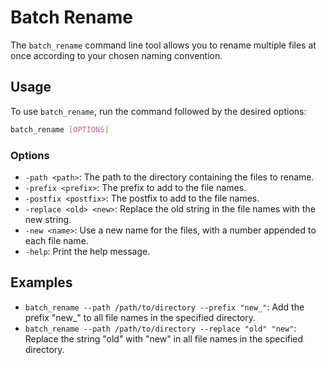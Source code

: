 # Batch Rename

The `batch_rename` command line tool allows you to rename multiple files at once according to your chosen naming convention.

## Usage

To use `batch_rename`, run the command followed by the desired options:

```bash
batch_rename [OPTIONS]
```

### Options

- `-path <path>`: The path to the directory containing the files to rename.
- `-prefix <prefix>`: The prefix to add to the file names.
- `-postfix <postfix>`: The postfix to add to the file names.
- `-replace <old> <new>`: Replace the old string in the file names with the new string.
- `-new <name>`: Use a new name for the files, with a number appended to each file name.
- `-help`: Print the help message.

## Examples

- `batch_rename --path /path/to/directory --prefix "new_"`: Add the prefix "new_" to all file names in the specified directory.
- `batch_rename --path /path/to/directory --replace "old" "new"`: Replace the string "old" with "new" in all file names in the specified directory.